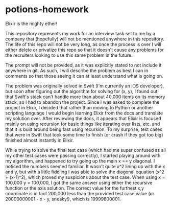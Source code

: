 # potions-homework
Elixir is the mighty ether!

This repository represents my work for an interview task set to me by a company that (hopefully) will not be mentioned anywhere in this repository. The life of this repo will not be very long, as once the process is over I will either delete or privatize this repo so that it doesn't cause any problems for the recruiters looking to use this same problem in the future.

The prompt will not be provided, as it was explicitly stated to not include it anywhere in git. As such, I will describe the problem as best I can in comments so that those seeing it can at least understand what is going on.

The problem was originally solved in Swift (I'm currently an iOS developer), but soon after figuring out the algorithm for solving for (x, y), I found out that Swift's stack can't handle more than about 40,000 items on its memory stack, so I had to abandon the project. Since I was asked to complete the project in Elixir, I decided that rather than moving to Python or another scripting language I would begin learning Elixir from the docs and translate my solution over. After reviewing the docs, it appears that Elixir is focused mainly on using recursion for basic things like iterating over lists, etc. and that it is built around being fast using recursion. To my surprise, test cases that were in Swift that took some time to finish (or crash if they got too big) finished almost instantly in Elixir.

While trying to solve the final test case (which had me super confused as all my other test cases were passing correctly), I started playing around with my algorithm, and happened to try going up the main x == y diagonal. I noticed the numbers seemed familiar. It wasn't quite x^2 lining up with the x and y, but with a little fiddling I was able to solve the diagonal equation (x^2 + (x-1)^2), which proved my suspicions about the test case. When using x = 100,000 y = 100,000, I got the same answer using either the recursive function or the axis solution. The correct value for the furthest x,y coordinate is in fact 200,000 less than the provided test case value (or 20000000001 - x - y, sneaky!), which is 19999800001.